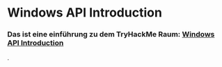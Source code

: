 # Windows API Introduction
### Das ist eine einführung zu dem TryHackMe Raum: [Windows API Introduction](https://tryhackme.com/r/room/windowsapi)

.
